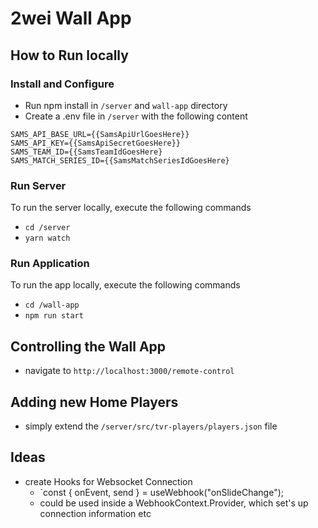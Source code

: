 # 2wei Wall App

## How to Run locally

### Install and Configure

- Run npm install in `/server` and `wall-app` directory
- Create a .env file in `/server` with the following content
```
SAMS_API_BASE_URL={{SamsApiUrlGoesHere}}
SAMS_API_KEY={{SamsApiSecretGoesHere}}
SAMS_TEAM_ID={{SamsTeamIdGoesHere}
SAMS_MATCH_SERIES_ID={{SamsMatchSeriesIdGoesHere}
```

### Run Server

To run the server locally, execute the following commands

- `cd /server`
- `yarn watch`

### Run Application

To run the app locally, execute the following commands

- `cd /wall-app`
- `npm run start`

## Controlling the Wall App

- navigate to `http://localhost:3000/remote-control`

## Adding new Home Players

- simply extend the `/server/src/tvr-players/players.json` file


## Ideas

- create Hooks for Websocket Connection
  - `const { onEvent, send } = useWebhook("onSlideChange");
  -  could be used inside a WebhookContext.Provider, which set's up connection information etc
